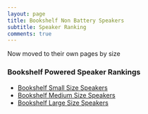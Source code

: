 ```yaml
---
layout: page
title: Bookshelf Non Battery Speakers
subtitle: Speaker Ranking
comments: true
---
```


Now moved to their own pages by size

### Bookshelf Powered Speaker Rankings

- [Bookshelf Small Size Speakers](/bookshelf-small/)
- [Bookshelf Medium Size Speakers](/bookshelf-medium/)
- [Bookshelf Large Size Speakers](/bookshelf-large/)

